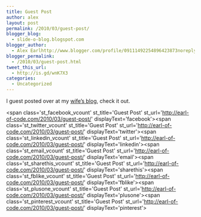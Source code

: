 ```yaml
---
title: Guest Post
author: alex
layout: post
permalink: /2010/03/guest-post/
blogger_blog:
  - slide-o-blog.blogspot.com
blogger_author:
  - Alex Earlhttp://www.blogger.com/profile/09111492254896423873noreply@blogger.com
blogger_permalink:
  - /2010/03/guest-post.html
tweet_this_url:
  - http://is.gd/wnK7X3
categories:
  - Uncategorized
---
```

I guest posted over at my [wife’s blog][1], check it out.

<span class='st\_facebook\_vcount' st\_title='Guest Post' st\_url='http://earl-of-code.com/2010/03/guest-post/' displayText='facebook'></span><span class='st\_twitter\_vcount' st\_title='Guest Post' st\_url='http://earl-of-code.com/2010/03/guest-post/' displayText='twitter'></span><span class='st\_linkedin\_vcount' st\_title='Guest Post' st\_url='http://earl-of-code.com/2010/03/guest-post/' displayText='linkedin'></span><span class='st\_email\_vcount' st\_title='Guest Post' st\_url='http://earl-of-code.com/2010/03/guest-post/' displayText='email'></span><span class='st\_sharethis\_vcount' st\_title='Guest Post' st\_url='http://earl-of-code.com/2010/03/guest-post/' displayText='sharethis'></span><span class='st\_fblike\_vcount' st\_title='Guest Post' st\_url='http://earl-of-code.com/2010/03/guest-post/' displayText='fblike'></span><span class='st\_plusone\_vcount' st\_title='Guest Post' st\_url='http://earl-of-code.com/2010/03/guest-post/' displayText='plusone'></span><span class='st\_pinterest\_vcount' st\_title='Guest Post' st\_url='http://earl-of-code.com/2010/03/guest-post/' displayText='pinterest'></span>

 [1]: http://uniquety.blogspot.com